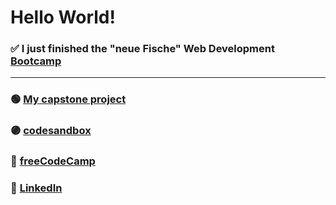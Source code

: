 # Hello World!
### ✅ I just finished the "neue Fische" Web Development [Bootcamp](https://www.neuefische.de/bootcamp/web-development)
____________________________________

### 🟢 [My capstone project](https://github.com/RobinWitt/capstone-project)
### 🟣 [codesandbox](https://codesandbox.io/u/RobinW)
### 🔵 [freeCodeCamp](https://www.freecodecamp.org/Robin_x)
### 🔷 [LinkedIn](https://www.linkedin.com/in/robinwitt1/)

